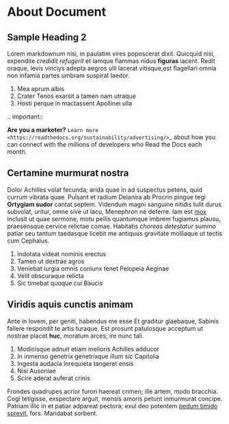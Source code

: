 # About Document

## Sample Heading 2

Lorem markdownum nisi, in paulatim vires poposcerat dixit. Quicquid nisi,
expendite *credidit refugerit* et iamque flammas nidus **figuras** iacent. Redit
oraque, levis vinciys adepta aegros ulli lacerat vitisque,est flagellari omnia non infamia partes umbram suspirat laedor.

1. Mea aprum albis
2. Crater Tenos exarsit a tamen nam utraque
3. Hosti perque in mactassent Apollinei ulla

.. important::

   **Are you a marketer?**
   `Learn more <https://readthedocs.org/sustainability/advertising/>`_ 
about how you can connect with the millions of developers who Read the 
Docs each month.

## Certamine murmurat nostra

Dolor Achilles volat fecunda; arida quae in ad suspectus petens, quid currum
vibrata quae. Pulsant et radium Deianira ab Procrin pingue tegi **Ortygiam
sudor** cantat septem. Videndum magni sanguine nitidis tulit durus subvolat,
uritur, omne sive ut lacu, Menephron ne deferre. Iam est
[mox](http://est-pompae.net/) inclusit ut quae sermone, motu pellis quantumque
imbrem fugiamus plausu, praesensque cervice relictae comae. Habitatis *choreas
detestatur* summo patiar seu tantum taedasque licebit me antiquus gravitate
molliaque ut tectis cum Cephalus.

1. Indotata videat nominis erectus
2. Tamen ut dextrae agros
3. Veniebat iurgia omnis coniunx tenet Pelopeia Aeginae
4. Velit obscuraque relicta
5. Sic timebat quoque cui Baucis

## Viridis aquis cunctis animam

Ante in Iovem, per geniti, habendus me esse Et graditur glaebaque, Sabinis
fallere respondit te artis turaque. Est prosunt patulosque acceptum ut nostrae
placet **huc**, moratum arces, ire nunc tali.

1. Modicisque adnuit etiam melioris Achilles adducor
2. In inmenso genetrix genetrixque illum sic Capitolia
3. Ingesta audacia inrequieta tangeret ensis
4. Nisi Ausoniae
5. Scire aderat auferat crinis

Frondes quadrupes acrior furori haereat crimen; ille artem, modo bracchia. Cogi
tetigisse, exspectare arguit, mensis amoris petunt inmurmurat concipe. Patriam
illic in et patiar adpareat pectora; exul deo potentem [pedum timido
sprevit](http://indignos.org/etiacentes.php), fors. Mandabat sorbent.
